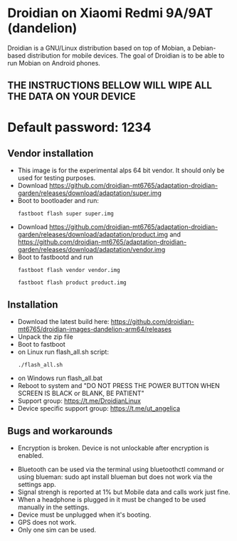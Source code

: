 Droidian on Xiaomi Redmi 9A/9AT (dandelion)
========

Droidian is a GNU/Linux distribution based on top of Mobian, a Debian-based distribution for mobile devices. The goal of Droidian is to be able to run Mobian on Android phones.

## THE INSTRUCTIONS BELLOW WILL WIPE ALL THE DATA ON YOUR DEVICE

# Default password: 1234

## Vendor installation
 * This image is for the experimental alps 64 bit vendor. It should only be used for testing purposes.
 * Download https://github.com/droidian-mt6765/adaptation-droidian-garden/releases/download/adaptation/super.img
 * Boot to bootloader and run:
    <pre><code>fastboot flash super super.img</code></pre>
 * Download https://github.com/droidian-mt6765/adaptation-droidian-garden/releases/download/adaptation/product.img and https://github.com/droidian-mt6765/adaptation-droidian-garden/releases/download/adaptation/vendor.img
 * Boot to fastbootd and run
    <pre><code>fastboot flash vendor vendor.img</code></pre>
    <pre><code>fastboot flash product product.img</code></pre>

## Installation
 * Download the latest build here: https://github.com/droidian-mt6765/droidian-images-dandelion-arm64/releases
 * Unpack the zip file
 * Boot to fastboot
 * on Linux run flash_all.sh script:
    <pre><code>./flash_all.sh</code></pre>
 * on Windows run flash_all.bat
 * Reboot to system and "DO NOT PRESS THE POWER BUTTON WHEN SCREEN IS BLACK or BLANK, BE PATIENT"
 * Support group: https://t.me/DroidianLinux
 * Device specific support group: https://t.me/ut_angelica
 
## Bugs and workarounds
- Encryption is broken. Device is not unlockable after encryption is enabled.
* Bluetooth can be used via the terminal using bluetoothctl command or using blueman: sudo apt install blueman but does not work via the settings app.
* Signal strengh is reported at 1% but Mobile data and calls work just fine.
* When a headphone is plugged in it must be changed to be used manually in the settings.
* Device must be unplugged when it's booting.
* GPS does not work.
* Only one sim can be used.

